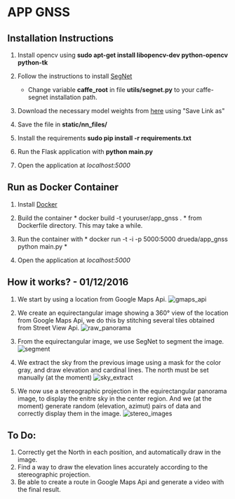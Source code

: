 # APP GNSS

## Installation Instructions

1. Install opencv using **sudo apt-get install libopencv-dev python-opencv python-tk**

2. Follow the instructions to install [SegNet](https://github.com/alexgkendall/caffe-segnet)
    * Change variable **caffe_root** in file **utils/segnet.py** to your caffe-segnet installation path.

3. Download the necessary model weights from [here](http://mi.eng.cam.ac.uk/%7Eagk34/resources/SegNet/segnet_weights_driving_webdemo.caffemodel) using "Save Link as"

4. Save the file in **static/nn_files/**

5. Install the requirements **sudo pip install -r requirements.txt**

6. Run the Flask application with **python main.py**

7. Open the application at *localhost:5000*

## Run as Docker Container

1. Install [Docker](https://docs.docker.com/engine/installation/)

2. Build the container * docker build -t youruser/app_gnss . * from Dockerfile directory. This may take a while.

3. Run the container with * docker run -t -i -p 5000:5000 drueda/app_gnss python main.py *

4. Open the application at *localhost:5000*

## How it works? - 01/12/2016

1. We start by using a location from Google Maps Api.
![gmaps_api](https://raw.githubusercontent.com/sandiego206/app_gnss/master/static/images/readme_images/gmaps_api.jpg)

2. We create an equirectangular image showing a 360° view of the location from Google Maps Api, we do this by stitching several tiles obtained from Street View Api.
![raw_panorama](https://raw.githubusercontent.com/sandiego206/app_gnss/master/static/images/readme_images/pano.jpg)

3. From the equirectangular image, we use SegNet to segment the image.
![segment](https://raw.githubusercontent.com/sandiego206/app_gnss/master/static/images/readme_images/segmented.jpg)

4. We extract the sky from the previous image using a mask for the color gray, and draw elevation and cardinal lines.
   The north must be set manually (at the moment)
![sky_extract](https://raw.githubusercontent.com/sandiego206/app_gnss/master/static/images/readme_images/sky_extract.jpg)

5. We now use a stereographic projection in the equirectangular panorama image, to display the enitre sky in the center region.
   And we (at the moment) generate random (elevation, azimut) pairs of data and correctly display them in the image.
![stereo_images](https://raw.githubusercontent.com/sandiego206/app_gnss/master/static/images/readme_images/stereo_images.jpg)


## To Do:

1. Correctly get the North in each position, and automatically draw in the image.
2. Find a way to draw the elevation lines accurately according to the stereographic projection.
3. Be able to create a route in Google Maps Api and generate a video with the final result.


